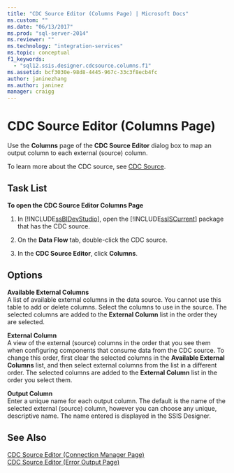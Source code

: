 ```yaml
---
title: "CDC Source Editor (Columns Page) | Microsoft Docs"
ms.custom: ""
ms.date: "06/13/2017"
ms.prod: "sql-server-2014"
ms.reviewer: ""
ms.technology: "integration-services"
ms.topic: conceptual
f1_keywords: 
  - "sql12.ssis.designer.cdcsource.columns.f1"
ms.assetid: bcf3030e-98d8-4445-967c-33c3f8ecb4fc
author: janinezhang
ms.author: janinez
manager: craigg
---
```

# CDC Source Editor (Columns Page)
  Use the **Columns** page of the **CDC Source Editor** dialog box to map an output column to each external (source) column.  
  
 To learn more about the CDC source, see [CDC Source](data-flow/cdc-source.md).  
  
## Task List  
 **To open the CDC Source Editor Columns Page**  
  
1.  In [!INCLUDE[ssBIDevStudio](../includes/ssbidevstudio-md.md)], open the [!INCLUDE[ssISCurrent](../includes/ssiscurrent-md.md)] package that has the CDC source.  
  
2.  On the **Data Flow** tab, double-click the CDC source.  
  
3.  In the **CDC Source Editor**, click **Columns**.  
  
## Options  
 **Available External Columns**  
 A list of available external columns in the data source. You cannot use this table to add or delete columns. Select the columns to use in the source. The selected columns are added to the **External Column** list in the order they are selected.  
  
 **External Column**  
 A view of the external (source) columns in the order that you see them when configuring components that consume data from the CDC source. To change this order, first clear the selected columns in the **Available External Columns** list, and then select external columns from the list in a different order. The selected columns are added to the **External Column** list in the order you select them.  
  
 **Output Column**  
 Enter a unique name for each output column. The default is the name of the selected external (source) column, however you can choose any unique, descriptive name. The name entered is displayed in the SSIS Designer.  
  
## See Also  
 [CDC Source Editor &#40;Connection Manager Page&#41;](../../2014/integration-services/cdc-source-editor-connection-manager-page.md)   
 [CDC Source Editor &#40;Error Output Page&#41;](../../2014/integration-services/cdc-source-editor-error-output-page.md)  
  
  
